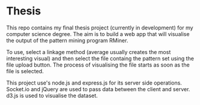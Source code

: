 # Thesis
This repo contains my final thesis project (currently in development) for my computer science degree. The aim is to build a web app that will visualise the output of the pattern mining program RMiner.

To use, select a linkage method (average usually creates the most interesting visual) and then select the file containg the pattern set using the file upload button. The process of visualising the file starts as soon as the file is selected.

This project use's node.js and express.js for its server side operations. Socket.io and jQuery are used to pass data between the client and server. d3.js is used to visualise the dataset.


